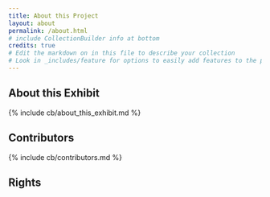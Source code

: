 ```yaml
---
title: About this Project
layout: about
permalink: /about.html
# include CollectionBuilder info at bottom
credits: true
# Edit the markdown on in this file to describe your collection
# Look in _includes/feature for options to easily add features to the page
---
```


<!---

banner image here {% include feature/jumbotron.html objectid="https://cdil.lib.uidaho.edu/images/palouse_sm.jpg" %} 

--> 

## About this Exhibit

<!-- this is the page about the exhibit -->
{% include cb/about_this_exhibit.md %} 

## Contributors

<!-- this is the page about the contributors-->
{% include cb/contributors.md %}

## Rights

